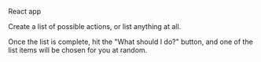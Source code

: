 React app

Create a list of possible actions, or list anything at all.

Once the list is complete, hit the "What should I do?" button, and one of the list items will be chosen for you at random.
